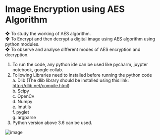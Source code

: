 # Image Encryption using AES Algorithm  
❖ To study the working of AES algorithm.  
❖ To Encrypt and then decrypt a digital image using
AES algorithm using python modules.  
❖ To observe and analyse different modes of AES
encryption and decryption.  

1. To run the code, any python ide can be used like pycharm, juypter notebook, google collab.  
2. Following Libraries need to installed before running the python code  
  a. Dlib (The dlib library should be installed using this link: http://dlib.net/compile.html)  
	b. Scipy  
	c. OpenCv  
	d. Numpy  
	e. Imutils  
	f. pyglet  
	g. argparse  
3. Python version above 3.6 can be used.  

![image](https://github.com/cosmos-dx/ImageEcryption/assets/103832942/81aa9837-e7c7-48fc-a8eb-1a991a88d1ed)
